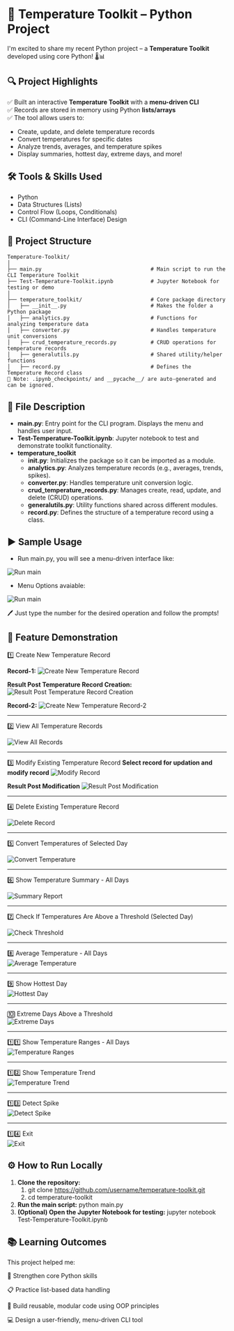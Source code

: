 # 🚀 Temperature Toolkit – Python Project

I'm excited to share my recent Python project – a **Temperature Toolkit** developed using core Python! 🌡️📊

## 🔍 Project Highlights

✅ Built an interactive **Temperature Toolkit** with a **menu-driven CLI**  
✅ Records are stored in memory using Python **lists/arrays**  
✅ The tool allows users to:
- Create, update, and delete temperature records  
- Convert temperatures for specific dates  
- Analyze trends, averages, and temperature spikes  
- Display summaries, hottest day, extreme days, and more!

## 🛠️ Tools & Skills Used

- Python  
- Data Structures (Lists)  
- Control Flow (Loops, Conditionals)  
- CLI (Command-Line Interface) Design

## 📁 Project Structure
```text
Temperature-Toolkit/
│
├── main.py                                   # Main script to run the CLI Temperature Toolkit
├── Test-Temperature-Toolkit.ipynb            # Jupyter Notebook for testing or demo
│
├── temperature_toolkit/                      # Core package directory
│   ├── __init__.py                           # Makes the folder a Python package
│   ├── analytics.py                          # Functions for analyzing temperature data
│   ├── converter.py                          # Handles temperature unit conversions
│   ├── crud_temperature_records.py           # CRUD operations for temperature records
│   ├── generalutils.py                       # Shared utility/helper functions
│   ├── record.py                             # Defines the Temperature Record class
📝 Note: .ipynb_checkpoints/ and __pycache__/ are auto-generated and can be ignored.
```


## 📄 **File Description**
- **main.py**: Entry point for the CLI program. Displays the menu and handles user input.
- **Test-Temperature-Toolkit.ipynb**: Jupyter notebook to test and demonstrate toolkit functionality.
- **temperature_toolkit**
    - **__init__.py**: Initializes the package so it can be imported as a module.
    - **analytics.py**: Analyzes temperature records (e.g., averages, trends, spikes).
    - **converter.py**: Handles temperature unit conversion logic.
    - **crud_temperature_records.py**: Manages create, read, update, and delete (CRUD) operations.
    - **generalutils.py**: Utility functions shared across different modules.
    - **record.py**: Defines the structure of a temperature record using a class.
## ▶️ **Sample Usage**
- Run main.py, you will see a menu-driven interface like:

![Run main](Images/RunTemperatureToolkit-1.png)

- Menu Options avaiable:

![Run main](Images/TemperatureToolkit-MenuOptions.png)

🖊️ Just type the number for the desired operation and follow the prompts!

## 📸 **Feature Demonstration**
1️⃣ Create New Temperature Record

**Record-1:**
![Create New Temperature Record](Images/Option-1-CreateNewTemperatureRecord.png)

**Result Post Temperature Record Creation:**
![Result Post Temperature Record Creation](Images/Option-1-CreateNewTemperatureRecord-Result.png)

**Record-2:**
![Create New Temperature Record-2](Images/Option-1-CreateNewTemperatureRecord-2.png)

---

2️⃣ View All Temperature Records

![View All Records](Images/Option-2-ViewAllTemperatureRecords.png)

---

3️⃣ Modify Existing Temperature Record
**Select record for updation and modify record**
![Modify Record](Images/Option-3-ModifyExistingTemperatureRecord.png)

**Result Post Modification**
![Result Post Modification](Images/Option-3-ModifyExistingTemperatureRecord-Result.png)

---

4️⃣ Delete Existing Temperature Record

![Delete Record](Images/Option-4-DeleteExistingTemperatureRecord-Result.png)

---

5️⃣ Convert Temperatures of Selected Day

![Convert Temperature](Images/Option-5-ConvertTemperaturesScaleOfSelectedDay.png)

---

6️⃣ Show Temperature Summary - All Days

![Summary Report](Images/Option-6-ShowTemeraturesSummary-AllDays-Result.png)

---

7️⃣ Check If Temperatures Are Above a Threshold (Selected Day) 

![Check Threshold](Images/Option-7-CheckTemperaturesAboveaGivenThreshold.png)

----

8️⃣ Average Temperature - All Days  
![Average Temperature](Images/Option-8-AverageTemperature-AllDays.png)

---

9️⃣ Show Hottest Day  
![Hottest Day](Images/Option-9-ShowHottestDay.png)

---

🔟 Extreme Days Above a Threshold  
![Extreme Days](Images/Option-10-ShowDayswithRecordedTemperatureAboveaThreshold.png)

---

1️⃣1️⃣ Show Temperature Ranges - All Days  
![Temperature Ranges](Images/Option-11-ShowTemperatureRanges-AllDays.png)

---

1️⃣2️⃣ Show Temperature Trend  
![Temperature Trend](Images/Option-12-ShowTemperatureTrend.png)

---

1️⃣3️⃣ Detect Spike  
![Detect Spike](Images/Option-13-DetectSpike.png)

---

1️⃣4️⃣ Exit  
![Exit](Images/Option-14-Exit.png)



## ⚙️ **How to Run Locally**
1. **Clone the repository:**
    1. git clone https://github.com/username/temperature-toolkit.git
    2. cd temperature-toolkit
2. **Run the main script:**
    python main.py
3. **(Optional) Open the Jupyter Notebook for testing:**
    jupyter notebook Test-Temperature-Toolkit.ipynb
## 📚 **Learning Outcomes**
This project helped me:

🧠 Strengthen core Python skills

📋 Practice list-based data handling

🔁 Build reusable, modular code using OOP principles

💻 Design a user-friendly, menu-driven CLI tool